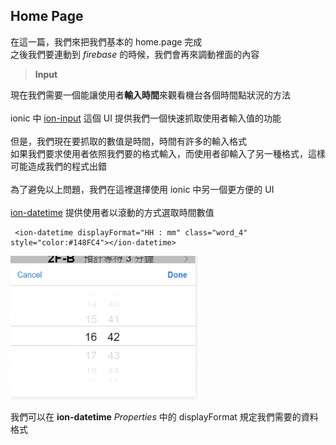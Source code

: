 ## Home Page

在這一篇，我們來把我們基本的 home.page 完成\
之後我們要連動到 *firebase* 的時候，我們會再來調動裡面的內容
 
> **Input**

現在我們需要一個能讓使用者**輸入時間**來觀看機台各個時間點狀況的方法\
\
ionic 中 [ion-input](https://ionicframework.com/docs/api/input) 這個 UI 提供我們一個快速抓取使用者輸入值的功能\
\
但是，我們現在要抓取的數值是時間，時間有許多的輸入格式\
如果我們要求使用者依照我們要的格式輸入，而使用者卻輸入了另一種格式，這樣可能造成我們的程式出錯\
\
為了避免以上問題，我們在這裡選擇使用 ionic 中另一個更方便的 UI \
\
[ion-datetime](https://ionicframework.com/docs/api/datetime) 提供使用者以滾動的方式選取時間數值

     <ion-datetime displayFormat="HH : mm" class="word_4" style="color:#148FC4"></ion-datetime>

<img src="教程圖片/1572856967131.jpg" width="300px" height="230px">

我們可以在 **ion-datetime** *Properties* 中的 displayFormat 規定我們需要的資料格式



